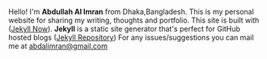 Hello! I'm **Abdullah Al Imran** from Dhaka,Bangladesh. This is my personal website for sharing my writing, thoughts and portfolio.
This site is built with ([Jekyll Now](https://github.com/barryclark/jekyll-now)).
**Jekyll** is a static site generator that's perfect for GitHub hosted blogs ([Jekyll Repository](https://github.com/jekyll/jekyll))
For any issues/suggestions you can mail me at abdalimran@gmail.com
